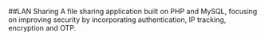 ##LAN Sharing
A file sharing application built on PHP and MySQL, focusing on improving security by incorporating authentication, IP tracking, encryption and OTP.

